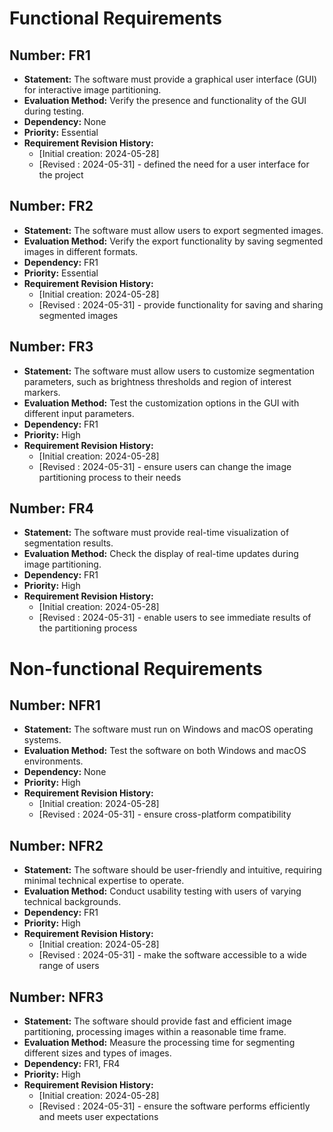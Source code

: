 # Functional Requirements

## Number: FR1
- **Statement:** The software must provide a graphical user interface (GUI) for interactive image partitioning.
- **Evaluation Method:** Verify the presence and functionality of the GUI during testing.
- **Dependency:** None
- **Priority:** Essential
- **Requirement Revision History:**
    - [Initial creation: 2024-05-28] 
    - [Revised : 2024-05-31] - defined the need for a user interface for the project


## Number: FR2
- **Statement:** The software must allow users to export segmented images.
- **Evaluation Method:** Verify the export functionality by saving segmented images in different formats.
- **Dependency:** FR1
- **Priority:** Essential
- **Requirement Revision History:** 
    - [Initial creation: 2024-05-28]
    - [Revised : 2024-05-31] - provide functionality for saving and sharing segmented images

## Number: FR3
- **Statement:** The software must allow users to customize segmentation parameters, such as brightness thresholds and region of interest markers.
- **Evaluation Method:** Test the customization options in the GUI with different input parameters.
- **Dependency:** FR1
- **Priority:** High
- **Requirement Revision History:**
    - [Initial creation: 2024-05-28]
    - [Revised : 2024-05-31] - ensure users can change the image partitioning process to their needs

## Number: FR4
- **Statement:** The software must provide real-time visualization of segmentation results.
- **Evaluation Method:** Check the display of real-time updates during image partitioning.
- **Dependency:** FR1
- **Priority:** High
- **Requirement Revision History:** 
    - [Initial creation: 2024-05-28]
    - [Revised : 2024-05-31] - enable users to see immediate results of the partitioning process


# Non-functional Requirements

## Number: NFR1
- **Statement:** The software must run on Windows and macOS operating systems.
- **Evaluation Method:** Test the software on both Windows and macOS environments.
- **Dependency:** None
- **Priority:** High
- **Requirement Revision History:**
    - [Initial creation: 2024-05-28]
    - [Revised : 2024-05-31] - ensure cross-platform compatibility

## Number: NFR2
- **Statement:** The software should be user-friendly and intuitive, requiring minimal technical expertise to operate.
- **Evaluation Method:** Conduct usability testing with users of varying technical backgrounds.
- **Dependency:** FR1
- **Priority:** High
- **Requirement Revision History:**
    - [Initial creation: 2024-05-28]
    - [Revised : 2024-05-31] -  make the software accessible to a wide range of users

## Number: NFR3
- **Statement:** The software should provide fast and efficient image partitioning, processing images within a reasonable time frame.
- **Evaluation Method:** Measure the processing time for segmenting different sizes and types of images.
- **Dependency:** FR1, FR4
- **Priority:** High
- **Requirement Revision History:** 
    - [Initial creation: 2024-05-28]
    - [Revised : 2024-05-31] - ensure the software performs efficiently and meets user expectations
